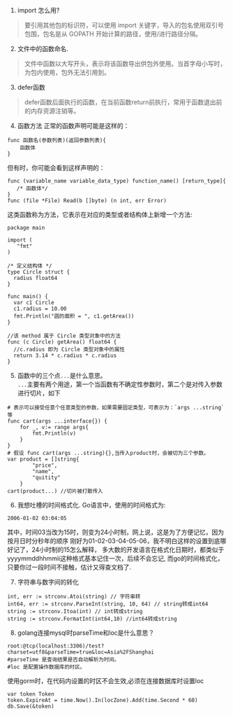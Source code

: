 1. import 怎么用?
> 要引用其他包的标识符，可以使用 import 关键字，导入的包名使用双引号包围，包名是从 GOPATH 开始计算的路径，使用/进行路径分隔。

2. 文件中的函数命名.
> 文件中函数以大写开头，表示将该函数导出供包外使用。当首字母小写时，为包内使用，包外无法引用到。

3. defer函数
> defer函数后面执行的函数，在当前函数return前执行，常用于函数退出前的内存资源注销等。

4. 函数方法
正常的函数声明可能是这样的：
```
func 函数名(参数列表)(返回参数列表){
    函数体
}
```
但有时，你可能会看到这样声明的：
```
func (variable_name variable_data_type) function_name() [return_type]{
   /* 函数体*/
}
func (file *File) Read(b []byte) (n int, err Error)
```
这类函数称为方法，它表示在对应的类型或者结构体上新增一个方法:
  ```
  package main

  import (
     "fmt"  
  )

  /* 定义结构体 */
  type Circle struct {
    radius float64
  }

  func main() {
    var c1 Circle
    c1.radius = 10.00
    fmt.Println("圆的面积 = ", c1.getArea())
  }

  //该 method 属于 Circle 类型对象中的方法
  func (c Circle) getArea() float64 {
    //c.radius 即为 Circle 类型对象中的属性
    return 3.14 * c.radius * c.radius
  }
  ```

5. 函数中的三个点`...`是什么意思。  
`...`主要有两个用途，第一个当函数有不确定性参数时，第二个是对传入参数进行切片，如下
```
# 表示可以接受任意个任意类型的参数，如果需要固定类型，可表示为：`args ...string`等
func cart(args ...interface{}) {
	for _, v:= range args{
		fmt.Println(v)
	}
}
# 假设 func cart(args ...string){},当传入product时，会被切为三个参数。
var product = []string{
        "price",
        "name",
        "quitity"
    }
cart(product...) //切片被打散传入
```

6. 我想吐槽的时间格式化.
Go语言中，使用的时间格式为:
```
2006-01-02 03:04:05
```
其中，时间03当改为15时，则变为24小时制，网上说，这是为了方便记忆，因为按月日时分秒年的顺序
刚好为01-02-03-04-05-06，我不明白这样的设置到底哪好记了，24小时制的15怎么解释，
多大数的开发语言在格式化日期时，都类似于yyyymmddhhmmii这种格式基本记住一次，后续不会忘记,
而go的时间格式化，只要你过一段时间不接触，估计又得查文档了.

7. 字符串与数字间的转化
```
int, err := strconv.Atoi(string) // 字符串转
int64, err := strconv.ParseInt(string, 10, 64) // string转成int64  
string := strconv.Itoa(int) // int转成string
string := strconv.FormatInt(int64,10) //int64转成string
```

8. golang连接mysql时parseTime和loc是什么意思？
```
root:@tcp(localhost:3306)/test?charset=utf8&parseTime=true&loc=Asia%2FShanghai
#parseTime 是查询结果是否自动解析为时间。
#loc 是配置操作数据库的时区。
```
使用gorm时，在代码内设置的时区不会生效,必须在连接数据库时设置loc
```
var token Token
token.ExpireAt = time.Now().In(locZone).Add(time.Second * 60)
db.Save(&token)
```
